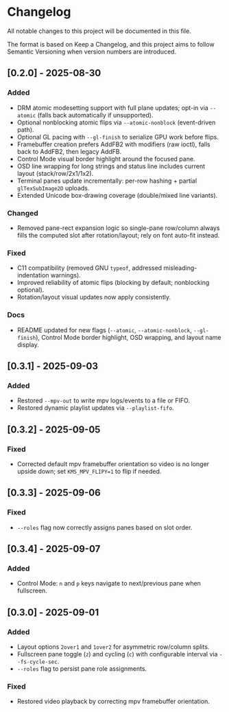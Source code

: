 # Changelog

All notable changes to this project will be documented in this file.

The format is based on Keep a Changelog, and this project aims to follow
Semantic Versioning when version numbers are introduced.

## [0.2.0] - 2025-08-30

### Added
- DRM atomic modesetting support with full plane updates; opt-in via `--atomic` (falls back automatically if unsupported).
- Optional nonblocking atomic flips via `--atomic-nonblock` (event-driven path).
- Optional GL pacing with `--gl-finish` to serialize GPU work before flips.
- Framebuffer creation prefers AddFB2 with modifiers (raw ioctl), falls back to AddFB2, then legacy AddFB.
- Control Mode visual border highlight around the focused pane.
- OSD line wrapping for long strings and status line includes current layout (stack/row/2x1/1x2).
- Terminal panes update incrementally: per-row hashing + partial `glTexSubImage2D` uploads.
- Extended Unicode box-drawing coverage (double/mixed line variants).

### Changed
- Removed pane-rect expansion logic so single-pane row/column always fills the computed slot after rotation/layout; rely on font auto-fit instead.

### Fixed
- C11 compatibility (removed GNU `typeof`, addressed misleading-indentation warnings).
- Improved reliability of atomic flips (blocking by default; nonblocking optional).
- Rotation/layout visual updates now apply consistently.

### Docs
- README updated for new flags (`--atomic`, `--atomic-nonblock`, `--gl-finish`), Control Mode border highlight, OSD wrapping, and layout name display.

## [0.3.1] - 2025-09-03

### Added
- Restored `--mpv-out` to write mpv logs/events to a file or FIFO.
- Restored dynamic playlist updates via `--playlist-fifo`.

## [0.3.2] - 2025-09-05

### Fixed
- Corrected default mpv framebuffer orientation so video is no longer upside down; set `KMS_MPV_FLIPY=1` to flip if needed.

## [0.3.3] - 2025-09-06

### Fixed
- `--roles` flag now correctly assigns panes based on slot order.

## [0.3.4] - 2025-09-07

### Added
- Control Mode: `n` and `p` keys navigate to next/previous pane when fullscreen.

## [0.3.0] - 2025-09-01

### Added
- Layout options `2over1` and `1over2` for asymmetric row/column splits.
- Fullscreen pane toggle (`z`) and cycling (`c`) with configurable interval via `--fs-cycle-sec`.
- `--roles` flag to persist pane role assignments.

### Fixed
- Restored video playback by correcting mpv framebuffer orientation.

